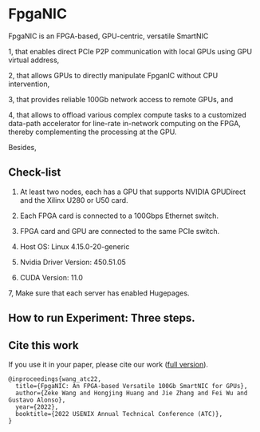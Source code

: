 # FpgaNIC
FpgaNIC is an FPGA-based, GPU-centric, versatile SmartNIC 

1, that enables direct PCIe P2P communication with local GPUs using GPU virtual address, 

2, that allows GPUs to directly manipulate FpganIC without CPU intervention, 

3, that provides reliable 100Gb network access to remote GPUs, and 

4, that allows to offload various complex compute tasks to a customized data-path accelerator for line-rate in-network computing on the FPGA, thereby complementing the processing at the GPU. 

Besides, 


## Check-list
1. At least two nodes, each has a GPU that supports NVIDIA GPUDirect and the Xilinx U280 or U50 card.

2. Each FPGA card is connected to a 100Gbps Ethernet switch.

3. FPGA card and GPU are connected to the same PCIe switch.

4. Host OS: Linux 4.15.0-20-generic 

5. Nvidia Driver Version: 450.51.05 

6. CUDA Version: 11.0

7, Make sure that each server has enabled Hugepages. 

## How to run Experiment: Three steps.




## Cite this work
If you use it in your paper, please cite our work ([full version](https://www.usenix.org/conference/atc22/presentation/wang-zeke)).
```
@inproceedings{wang_atc22,
  title={FpgaNIC: An FPGA-based Versatile 100Gb SmartNIC for GPUs},
  author={Zeke Wang and Hongjing Huang and Jie Zhang and Fei Wu and Gustavo Alonso},
  year={2022},
  booktitle={2022 USENIX Annual Technical Conference (ATC)},
}
```

